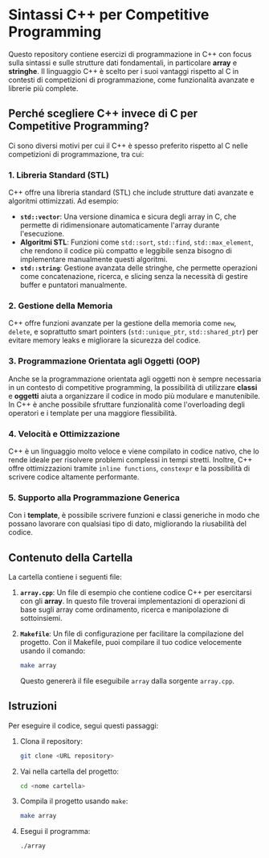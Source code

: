 # Sintassi C++ per Competitive Programming

Questo repository contiene esercizi di programmazione in C++ con focus sulla sintassi e sulle strutture dati fondamentali, in particolare **array** e **stringhe**. Il linguaggio C++ è scelto per i suoi vantaggi rispetto al C in contesti di competizioni di programmazione, come funzionalità avanzate e librerie più complete.

## Perché scegliere C++ invece di C per Competitive Programming?

Ci sono diversi motivi per cui il C++ è spesso preferito rispetto al C nelle competizioni di programmazione, tra cui:

### 1. **Libreria Standard (STL)**

C++ offre una libreria standard (STL) che include strutture dati avanzate e algoritmi ottimizzati. Ad esempio:

- **`std::vector`**: Una versione dinamica e sicura degli array in C, che permette di ridimensionare automaticamente l'array durante l'esecuzione.
- **Algoritmi STL**: Funzioni come `std::sort`, `std::find`, `std::max_element`, che rendono il codice più compatto e leggibile senza bisogno di implementare manualmente questi algoritmi.
- **`std::string`**: Gestione avanzata delle stringhe, che permette operazioni come concatenazione, ricerca, e slicing senza la necessità di gestire buffer e puntatori manualmente.

### 2. **Gestione della Memoria**

C++ offre funzioni avanzate per la gestione della memoria come `new`, `delete`, e soprattutto smart pointers (`std::unique_ptr`, `std::shared_ptr`) per evitare memory leaks e migliorare la sicurezza del codice.

### 3. **Programmazione Orientata agli Oggetti (OOP)**

Anche se la programmazione orientata agli oggetti non è sempre necessaria in un contesto di competitive programming, la possibilità di utilizzare **classi** e **oggetti** aiuta a organizzare il codice in modo più modulare e manutenibile. In C++ è anche possibile sfruttare funzionalità come l'overloading degli operatori e i template per una maggiore flessibilità.

### 4. **Velocità e Ottimizzazione**

C++ è un linguaggio molto veloce e viene compilato in codice nativo, che lo rende ideale per risolvere problemi complessi in tempi stretti. Inoltre, C++ offre ottimizzazioni tramite `inline functions`, `constexpr` e la possibilità di scrivere codice altamente performante.

### 5. **Supporto alla Programmazione Generica**

Con i **template**, è possibile scrivere funzioni e classi generiche in modo che possano lavorare con qualsiasi tipo di dato, migliorando la riusabilità del codice.

## Contenuto della Cartella

La cartella contiene i seguenti file:

1. **`array.cpp`**: Un file di esempio che contiene codice C++ per esercitarsi con gli **array**. In questo file troverai implementazioni di operazioni di base sugli array come ordinamento, ricerca e manipolazione di sottoinsiemi.

2. **`Makefile`**: Un file di configurazione per facilitare la compilazione del progetto. Con il Makefile, puoi compilare il tuo codice velocemente usando il comando:
   ```bash
   make array
   ```
   Questo genererà il file eseguibile `array` dalla sorgente `array.cpp`.

## Istruzioni

Per eseguire il codice, segui questi passaggi:

1. Clona il repository:
   ```bash
   git clone <URL repository>
   ```

2. Vai nella cartella del progetto:
   ```bash
   cd <nome cartella>
   ```

3. Compila il progetto usando `make`:
   ```bash
   make array
   ```

4. Esegui il programma:
   ```bash
   ./array
   ```

